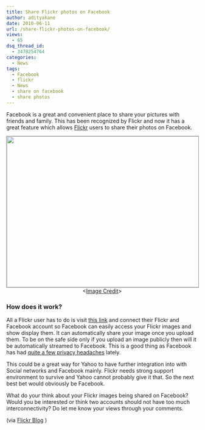 ```yaml
---
title: Share Flickr photos on Facebook
author: adityakane
date: 2010-06-11
url: /share-flickr-photos-on-facebook/
views:
  - 65
dsq_thread_id:
  - 3478254764
categories:
  - News
tags:
  - Facebook
  - flickr
  - News
  - share on facebook
  - share photos
---
```

Facebook is a great and convenient place to share your pictures with friends and family. This has been recognized by Flickr and now it has a great feature which allows <a href="http://flickr.com" onclick="_gaq.push(['_trackEvent', 'outbound-article', 'http://flickr.com', 'Flickr']);" >Flickr</a> users to share their photos on Facebook.

<p style="text-align: center">
  <a href="http://fbknol.com/share-flickr-photos-on-facebook/share_flickr_facebook/" onclick="_gaq.push(['_trackEvent', 'outbound-article', 'http://fbknol.com/share-flickr-photos-on-facebook/share_flickr_facebook/', '']);" rel="attachment wp-att-1796"><img class="aligncenter size-full  wp-image-50720" style="border: 1px solid grey" src="http://cdn.devilsworkshop.org/files/2010/06/share_flickr_facebook.png" alt="" width="540" height="396" /></a><<a href="http://farm5.static.flickr.com/4057/4685594871_9d87c7f5b8.jpg" onclick="_gaq.push(['_trackEvent', 'outbound-article', 'http://farm5.static.flickr.com/4057/4685594871_9d87c7f5b8.jpg', 'Image Credit']);" >Image Credit</a>>
</p>

### **How does it work?**

All a Flickr user has to do is visit <a href="http://www.flickr.com/account?tab=extend" onclick="_gaq.push(['_trackEvent', 'outbound-article', 'http://www.flickr.com/account?tab=extend', 'this link']);" >this link</a> and connect their Flickr and Facebook account so Facebook can easily access your Flickr images and show display them. It can automatically share your image once you upload them. To be on the safe side only if you upload an image publicly then will it be automatically streamed to Facebook. This is a good thing as Facebook has had <a href="http://fbknol.com/did-you-quit-facebook-on-quit-facebook-day/" onclick="_gaq.push(['_trackEvent', 'outbound-article', 'http://fbknol.com/did-you-quit-facebook-on-quit-facebook-day/', 'quite a few privacy headaches']);" >quite a few privacy headaches</a> lately.

This could be a great way for Yahoo to have further integration into with Social networks and Facebook mainly. Flickr needs strong support environment to survive and Yahoo cannot probably give it that. So the next best bet would obviously be Facebook.

What do your think about your Flickr images being shared on Facebook? Would you be interested or think two accounts should not have too much interconnectivity? Do let me know your views through your comments.

(via <a href="http://blog.flickr.net/en/2010/06/10/flickr-facebook/" onclick="_gaq.push(['_trackEvent', 'outbound-article', 'http://blog.flickr.net/en/2010/06/10/flickr-facebook/', 'Flickr Blog']);" >Flickr Blog</a> )
